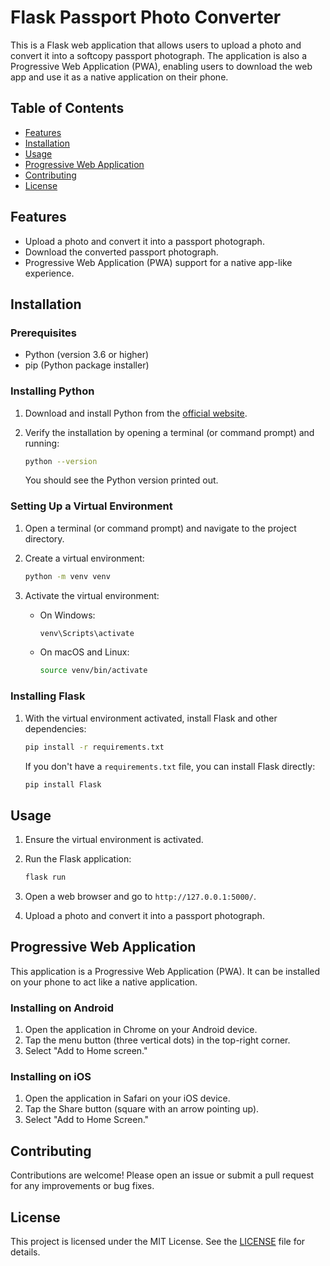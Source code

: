 # Flask Passport Photo Converter

This is a Flask web application that allows users to upload a photo and convert it into a softcopy passport photograph. The application is also a Progressive Web Application (PWA), enabling users to download the web app and use it as a native application on their phone.

## Table of Contents

- [Features](#features)
- [Installation](#installation)
- [Usage](#usage)
- [Progressive Web Application](#progressive-web-application)
- [Contributing](#contributing)
- [License](#license)

## Features

- Upload a photo and convert it into a passport photograph.
- Download the converted passport photograph.
- Progressive Web Application (PWA) support for a native app-like experience.

## Installation

### Prerequisites

- Python (version 3.6 or higher)
- pip (Python package installer)

### Installing Python

1. Download and install Python from the [official website](https://www.python.org/downloads/).
2. Verify the installation by opening a terminal (or command prompt) and running:

    ```sh
    python --version
    ```

    You should see the Python version printed out.

### Setting Up a Virtual Environment

1. Open a terminal (or command prompt) and navigate to the project directory.
2. Create a virtual environment:

    ```sh
    python -m venv venv
    ```

3. Activate the virtual environment:

    - On Windows:

        ```sh
        venv\Scripts\activate
        ```

    - On macOS and Linux:

        ```sh
        source venv/bin/activate
        ```

### Installing Flask

1. With the virtual environment activated, install Flask and other dependencies:

    ```sh
    pip install -r requirements.txt
    ```

    If you don't have a `requirements.txt` file, you can install Flask directly:

    ```sh
    pip install Flask
    ```

## Usage

1. Ensure the virtual environment is activated.
2. Run the Flask application:

    ```sh
    flask run
    ```

3. Open a web browser and go to `http://127.0.0.1:5000/`.

4. Upload a photo and convert it into a passport photograph.

## Progressive Web Application

This application is a Progressive Web Application (PWA). It can be installed on your phone to act like a native application.

### Installing on Android

1. Open the application in Chrome on your Android device.
2. Tap the menu button (three vertical dots) in the top-right corner.
3. Select "Add to Home screen."

### Installing on iOS

1. Open the application in Safari on your iOS device.
2. Tap the Share button (square with an arrow pointing up).
3. Select "Add to Home Screen."

## Contributing

Contributions are welcome! Please open an issue or submit a pull request for any improvements or bug fixes.

## License

This project is licensed under the MIT License. See the [LICENSE](LICENSE) file for details.
